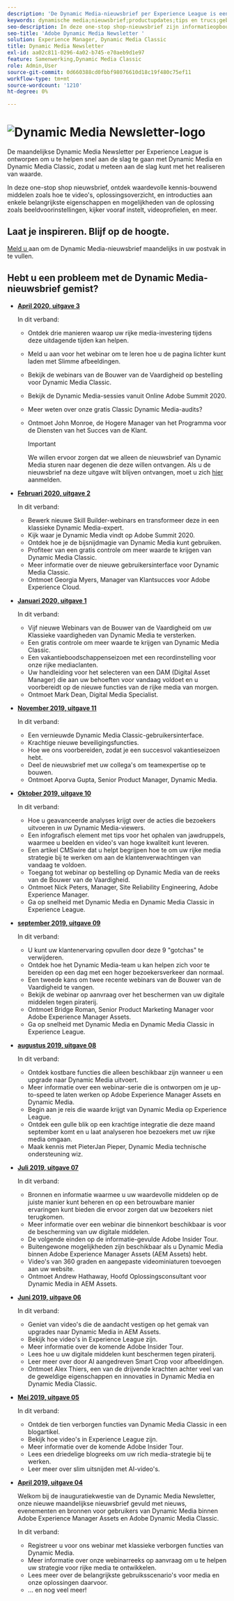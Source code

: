```yaml
---
description: 'De Dynamic Media-nieuwsbrief per Experience League is een maandelijkse nieuwsbrief. Het is ontworpen om u te helpen snel aan de slag te gaan met Dynamic Media en Dynamic Media Classic, zodat u meteen aan de slag kunt. De waardevolle kennis-bouwende middelen zijn beschikbaar in deze one-stop shop bulletin, met inbegrip van hoe te video''s, oplossingsoverzichten, en inleiding aan enkele zeer belangrijke eigenschappen en mogelijkheden zoals beeldvoorinstellingen, kijkersvoorinstellingen, videoprofielen, en meer. '
keywords: dynamische media;nieuwsbrief;productupdates;tips en trucs;gebeurtenissen;succes van de klant;blog;blogs;beelden;video;eigenschappen;mogelijkheden
seo-description: In deze one-stop shop-nieuwsbrief zijn informatieopbouwende middelen beschikbaar, met inbegrip van hoe te video's, oplossingsoverzichten, en introducties aan enkele zeer belangrijke eigenschappen en mogelijkheden zoals beeldvoorinstellingen, kijkersvoorinstellingen, videoprofielen, en meer.
seo-title: 'Adobe Dynamic Media Newsletter '
solution: Experience Manager, Dynamic Media Classic
title: Dynamic Media Newsletter
exl-id: aa02c811-0296-4a02-b745-e70aeb9d1e97
feature: Samenwerking,Dynamic Media Classic
role: Admin,User
source-git-commit: 0d660388cd0fbbf98076610d18c19f480c75ef11
workflow-type: tm+mt
source-wordcount: '1210'
ht-degree: 0%

---
```


# ![Dynamic Media Newsletter-logo](/help/assets/assets/dynamic-media-newsletter-logo.png)

De maandelijkse Dynamic Media Newsletter per Experience League is ontworpen om u te helpen snel aan de slag te gaan met Dynamic Media en Dynamic Media Classic, zodat u meteen aan de slag kunt met het realiseren van waarde.

In deze one-stop shop nieuwsbrief, ontdek waardevolle kennis-bouwend middelen zoals hoe te video&#39;s, oplossingsoverzicht, en introducties aan enkele belangrijkste eigenschappen en mogelijkheden van de oplossing zoals beeldvoorinstellingen, kijker vooraf instelt, videoprofielen, en meer.

## Laat je inspireren. Blijf op de hoogte.

[Meld u ](https://www.adobe.com/subscription/dynamic-media-newsletter.html) aan om de Dynamic Media-nieuwsbrief maandelijks in uw postvak in te vullen.

## Hebt u een probleem met de Dynamic Media-nieuwsbrief gemist?

<!-- * **[May 2020, Issue 4](https://expleague.azureedge.net/assets/aem/Experience-Insider-vol.31.html)**

    In this issue:

    * What business continuity means in uncertain times.
    * Key takeaways from the first all-digital Adobe Summit.
    * Must-watch Experience Manager breakout sessions.
    * Summit customer spotlight: Under Armour.
    * Never miss an Experience Insider webinar.
    * Public sector spotlight: The urgent need for digital enrollment.
    * Look what’s new in Experience Manager Innovation.
    * Build your Experience Manager skills *live* with the Adobe pros.
    * Connect with the Adobe Experience Manager Community.
    * Fast-track your Adobe expertise with Adobe Experience League. -->

* **[April 2020, uitgave 3](https://expleague.azureedge.net/assets/dynamic-media/Dynamic_Media_Newsletter_04_2020_April.html)**

   In dit verband:

   * Ontdek drie manieren waarop uw rijke media-investering tijdens deze uitdagende tijden kan helpen.
   * Meld u aan voor het webinar om te leren hoe u de pagina lichter kunt laden met Slimme afbeeldingen.
   * Bekijk de webinars van de Bouwer van de Vaardigheid op bestelling voor Dynamic Media Classic.
   * Bekijk de Dynamic Media-sessies vanuit Online Adobe Summit 2020.
   * Meer weten over onze gratis Classic Dynamic Media-audits?
   * Ontmoet John Monroe, de Hogere Manager van het Programma voor de Diensten van het Succes van de Klant.

      >[!IMPORTANT]
      >
      >We willen ervoor zorgen dat we alleen de nieuwsbrief van Dynamic Media sturen naar degenen die deze willen ontvangen. Als u de nieuwsbrief na deze uitgave wilt blijven ontvangen, moet u zich [hier](https://nam04.safelinks.protection.outlook.com/?url=http%3A%2F%2Ft.messages.adobe.com%2Fr%2F%3Fid%3Dha6c66e%2C266d7ba%2C26edbee&amp;data=02%7C01%7Crbrough%40adobe.com%7Ce0ec0f8dde0f4eb03d9c08d7e2173fd3%7Cfa7b1b5a7b34438794aed2c178decee1%7C0%7C0%7C637226461801398160&amp;sdata=3c1oREsqy%2FeDPKC3dd4IO9dXomQ1XbokaBAYQl8obrk%3D&amp;reserved=0) aanmelden.

* **[Februari 2020, uitgave 2](https://expleague.azureedge.net/assets/dynamic-media/Dynamic_Media_Newsletter_02_2020_Feb.html)**

   In dit verband:

   * Bewerk nieuwe Skill Builder-webinars en transformeer deze in een klassieke Dynamic Media-expert.
   * Kijk waar je Dynamic Media vindt op Adobe Summit 2020.
   * Ontdek hoe je de bijsnijdmagie van Dynamic Media kunt gebruiken.
   * Profiteer van een gratis controle om meer waarde te krijgen van Dynamic Media Classic.
   * Meer informatie over de nieuwe gebruikersinterface voor Dynamic Media Classic.
   * Ontmoet Georgia Myers, Manager van Klantsucces voor Adobe Experience Cloud.

* **[Januari 2020, uitgave 1](https://expleague.azureedge.net/assets/dynamic-media/Dynamic_Media_Newsletter_01_2020_Jan.html)**

   In dit verband:

   * Vijf nieuwe Webinars van de Bouwer van de Vaardigheid om uw Klassieke vaardigheden van Dynamic Media te versterken.
   * Een gratis controle om meer waarde te krijgen van Dynamic Media Classic.
   * Een vakantieboodschappenseizoen met een recordinstelling voor onze rijke mediaclanten.
   * Uw handleiding voor het selecteren van een DAM (Digital Asset Manager) die aan uw behoeften voor vandaag voldoet en u voorbereidt op de nieuwe functies van de rijke media van morgen.
   * Ontmoet Mark Dean, Digital Media Specialist.

* **[November 2019, uitgave 11](https://expleague.azureedge.net/assets/dynamic-media/Dynamic_Media_Newsletter_11_2019_Nov.html)**

   In dit verband:

   * Een vernieuwde Dynamic Media Classic-gebruikersinterface.
   * Krachtige nieuwe beveiligingsfuncties.
   * Hoe we ons voorbereiden, zodat je een succesvol vakantieseizoen hebt.
   * Deel de nieuwsbrief met uw collega&#39;s om teamexpertise op te bouwen.
   * Ontmoet Aporva Gupta, Senior Product Manager, Dynamic Media.

* **[Oktober 2019, uitgave 10](https://expleague.azureedge.net/assets/dynamic-media/Dynamic_Media_Newsletter_10_2019_Oct.html)**

   In dit verband:

   * Hoe u geavanceerde analyses krijgt over de acties die bezoekers uitvoeren in uw Dynamic Media-viewers.
   * Een infografisch element met tips voor het ophalen van jawdruppels, waarmee u beelden en video&#39;s van hoge kwaliteit kunt leveren.
   * Een artikel CMSwire dat u helpt begrijpen hoe te om uw rijke media strategie bij te werken om aan de klantenverwachtingen van vandaag te voldoen.
   * Toegang tot webinar op bestelling op Dynamic Media van de reeks van de Bouwer van de Vaardigheid.
   * Ontmoet Nick Peters, Manager, Site Reliability Engineering, Adobe Experience Manager.
   * Ga op snelheid met Dynamic Media en Dynamic Media Classic in Experience League.

* **[september 2019, uitgave 09](https://expleague.azureedge.net/assets/dynamic-media/Dynamic_Media_Newsletter_09_2019_Sept.html)**

   In dit verband:

   * U kunt uw klantenervaring opvullen door deze 9 &quot;gotchas&quot; te verwijderen.
   * Ontdek hoe het Dynamic Media-team u kan helpen zich voor te bereiden op een dag met een hoger bezoekersverkeer dan normaal.
   * Een tweede kans om twee recente webinars van de Bouwer van de Vaardigheid te vangen.
   * Bekijk de webinar op aanvraag over het beschermen van uw digitale middelen tegen piraterij.
   * Ontmoet Bridge Roman, Senior Product Marketing Manager voor Adobe Experience Manager Assets.
   * Ga op snelheid met Dynamic Media en Dynamic Media Classic in Experience League.

* **[augustus 2019, uitgave 08](https://expleague.azureedge.net/assets/dynamic-media/Dynamic_Media_Newsletter_08_2019_Aug.html)**

   In dit verband:

   * Ontdek kostbare functies die alleen beschikbaar zijn wanneer u een upgrade naar Dynamic Media uitvoert.
   * Meer informatie over een webinar-serie die is ontworpen om je up-to-speed te laten werken op Adobe Experience Manager Assets en Dynamic Media.
   * Begin aan je reis die waarde krijgt van Dynamic Media op Experience League.
   * Ontdek een gulle blik op een krachtige integratie die deze maand september komt en u laat analyseren hoe bezoekers met uw rijke media omgaan.
   * Maak kennis met PieterJan Pieper, Dynamic Media technische ondersteuning wiz.

* **[Juli 2019, uitgave 07](https://expleague.azureedge.net/assets/dynamic-media/Dynamic_Media_Newsletter_07_2019_July.html)**

   In dit verband:

   * Bronnen en informatie waarmee u uw waardevolle middelen op de juiste manier kunt beheren en op een betrouwbare manier ervaringen kunt bieden die ervoor zorgen dat uw bezoekers niet terugkomen.
   * Meer informatie over een webinar die binnenkort beschikbaar is voor de bescherming van uw digitale middelen.
   * De volgende einden op de informatie-gevulde Adobe Insider Tour.
   * Buitengewone mogelijkheden zijn beschikbaar als u Dynamic Media binnen Adobe Experience Manager Assets (AEM Assets) hebt.
   * Video&#39;s van 360 graden en aangepaste videominiaturen toevoegen aan uw website.
   * Ontmoet Andrew Hathaway, Hoofd Oplossingsconsultant voor Dynamic Media in AEM Assets.

* **[Juni 2019, uitgave 06](https://expleague.azureedge.net/assets/dynamic-media/Dynamic_Media_Newsletter_06_2019_June.html)**

   In dit verband:

   * Geniet van video&#39;s die de aandacht vestigen op het gemak van upgrades naar Dynamic Media in AEM Assets.
   * Bekijk hoe video&#39;s in Experience League zijn.
   * Meer informatie over de komende Adobe Insider Tour.
   * Lees hoe u uw digitale middelen kunt beschermen tegen piraterij.
   * Leer meer over door AI aangedreven Smart Crop voor afbeeldingen.
   * Ontmoet Alex Thiers, een van de drijvende krachten achter veel van de geweldige eigenschappen en innovaties in Dynamic Media en Dynamic Media Classic.

* **[Mei 2019, uitgave 05](https://expleague.azureedge.net/assets/dynamic-media/Dynamic_Media_Newsletter_05_2019_May.html)**

   In dit verband:

   * Ontdek de tien verborgen functies van Dynamic Media Classic in een blogartikel.
   * Bekijk hoe video&#39;s in Experience League zijn.
   * Meer informatie over de komende Adobe Insider Tour.
   * Lees een driedelige blogreeks om uw rich media-strategie bij te werken.
   * Leer meer over slim uitsnijden met AI-video&#39;s.

* **[April 2019, uitgave 04](https://expleague.azureedge.net/assets/dynamic-media/Dynamic_Media_Newsletter_04_2019_April.html)**

   Welkom bij de inauguratiekwestie van de Dynamic Media Newsletter, onze nieuwe maandelijkse nieuwsbrief gevuld met nieuws, evenementen en bronnen voor gebruikers van Dynamic Media binnen Adobe Experience Manager Assets en Adobe Dynamic Media Classic.

   In dit verband:

   * Registreer u voor ons webinar met klassieke verborgen functies van Dynamic Media.
   * Meer informatie over onze webinarreeks op aanvraag om u te helpen uw strategie voor rijke media te ontwikkelen.
   * Lees meer over de belangrijkste gebruiksscenario&#39;s voor media en onze oplossingen daarvoor.
   * ... en nog veel meer!
